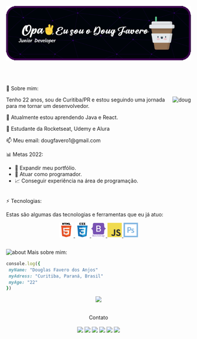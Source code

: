 <div align="center">
<img src="https://github.com/DougFaveroAnjos/DougFaveroAnjos/raw/main/github.png">
</div> <br/><br/><br/>

<p>🌻 Sobre mim: </p>
        <img align="right" alt="doug" src='https://i.picasion.com/pic92/f829aa90d70d8f2d1b7274064656910a.gif'>
        <p>Tenho 22 anos, sou de Curitiba/PR e estou seguindo uma jornada para me tornar um desenvolvedor.</p>
        <p>🌱 Atualmente estou aprendendo Java e React.</p>
        <p>🚀 Estudante da Rocketseat, Udemy e Alura </p>
        <p>📫 Meu email: dougfavero1@gmail.com</p>
  


📊 Metas 2022:
<ul>
<li>📂 Expandir meu portfólio. </li>
<li>🤝 Atuar como programador. </li>
<li>📈 Conseguir experiência na área de programação.</li><br/>
</ul>


<p>⚡ Tecnologias:</p>
<p>Estas são algumas das tecnologias e ferramentas que eu já atuo:</p>
<p align="center"> 
<a href="https://www.w3.org/html/" target="_blank" rel="noreferrer"> <img src="https://raw.githubusercontent.com/devicons/devicon/master/icons/html5/html5-original-wordmark.svg" alt="html5" width="40" height="40"/> </a>  
<a href="https://www.w3schools.com/css/" target="_blank" rel="noreferrer"> <img src="https://raw.githubusercontent.com/devicons/devicon/master/icons/css3/css3-original-wordmark.svg" alt="css3" width="40" height="40"/> </a> 
<a href="https://getbootstrap.com" target="_blank" rel="noreferrer"> <img src="https://raw.githubusercontent.com/devicons/devicon/master/icons/bootstrap/bootstrap-plain-wordmark.svg" alt="bootstrap" width="40" height="40"/> </a>
<a href="https://developer.mozilla.org/en-US/docs/Web/JavaScript" target="_blank" rel="noreferrer"> <img src="https://raw.githubusercontent.com/devicons/devicon/master/icons/javascript/javascript-original.svg" alt="javascript" width="40" height="40"/> </a> 
<a href="https://www.photoshop.com/en" target="_blank" rel="noreferrer"> <img src="https://raw.githubusercontent.com/devicons/devicon/master/icons/photoshop/photoshop-line.svg" alt="photoshop" width="40" height="40"/> </a> 

##

<!-- Stats GitHutb -->

 
  ##
 
 <!-- sobre -->
  <img width="45" alt="about" src="https://raw.github.com/elizarov/elizarov/master/about.png"> Mais sobre mim:
```ruby
console.log({
 myName: "Douglas Favero dos Anjos"
 myAdress: "Curitiba, Paraná, Brasil"
 myAge: "22"
})
```
<div align='center'>
<img src="https://github.com/DougFaveroAnjos/DougFaveroAnjos/blob/output/github-contribution-grid-snake.svg">
</div>

 ## 
 
<!-- Redes Sociais e Contato -->
<p align='center'>
        Contato<br/><br/>
<a target="_blank" href="mailto:dougfavero1@gmail.com"><img src="https://img.shields.io/badge/Gmail-D14836?style=for-the-badge&logo=gmail&logoColor=white"></a>
<a target="_blank" href="https://discord.gg/KyDj549PUP" target="_blank"><img src="https://img.shields.io/badge/Discord-7289DA?style=for-the-badge&logo=discord&logoColor=white"></a>
<a target="_blank" href="https://www.facebook.com/douglas.favero.9/" target="_blank"><img src="https://img.shields.io/badge/Facebook-1877F2?style=for-the-badge&logo=facebook&logoColor=white"></a>
<a target="_blank" href="https://www.instagram.com/dougfavero/" target="_blank"><img src="https://img.shields.io/badge/Instagram-E4405F?style=for-the-badge&logo=instagram&logoColor=white"></a>
<a target="_blank" href="https://www.twitch.tv/dougfavero" target="_blank"><img src="https://img.shields.io/badge/Twitch-9146FF?style=for-the-badge&logo=twitch&logoColor=white"></a>
<a target="_blank" href="https://www.linkedin.com/in/douglas-favero-452689215/" target="_blank"><img src="https://img.shields.io/badge/LinkedIn-0077B5?style=for-the-badge&logo=linkedin&logoColor=white"></a> 
</p>

##  


 
